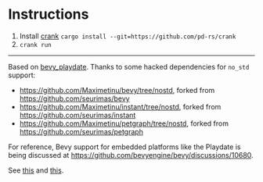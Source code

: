 # Instructions

1. Install [crank](https://github.com/pd-rs/crank) `cargo install --git=https://github.com/pd-rs/crank`
2. `crank run`

----

 Based on [bevy_playdate](https://github.com/seurimas/bevy_playdate/). Thanks to some hacked dependencies for `no_std` support:
- https://github.com/Maximetinu/bevy/tree/nostd, forked from https://github.com/seurimas/bevy
- https://github.com/Maximetinu/instant/tree/nostd, forked from https://github.com/seurimas/instant
- https://github.com/Maximetinu/petgraph/tree/nostd, forked from https://github.com/seurimas/petgraph

For reference, Bevy support for embedded platforms like the Playdate is being discussed at https://github.com/bevyengine/bevy/discussions/10680.

See [this](https://github.com/bevyengine/bevy/discussions/10680#discussioncomment-8025944) and [this](https://github.com/bevyengine/bevy/discussions/10680#discussioncomment-9341710).
